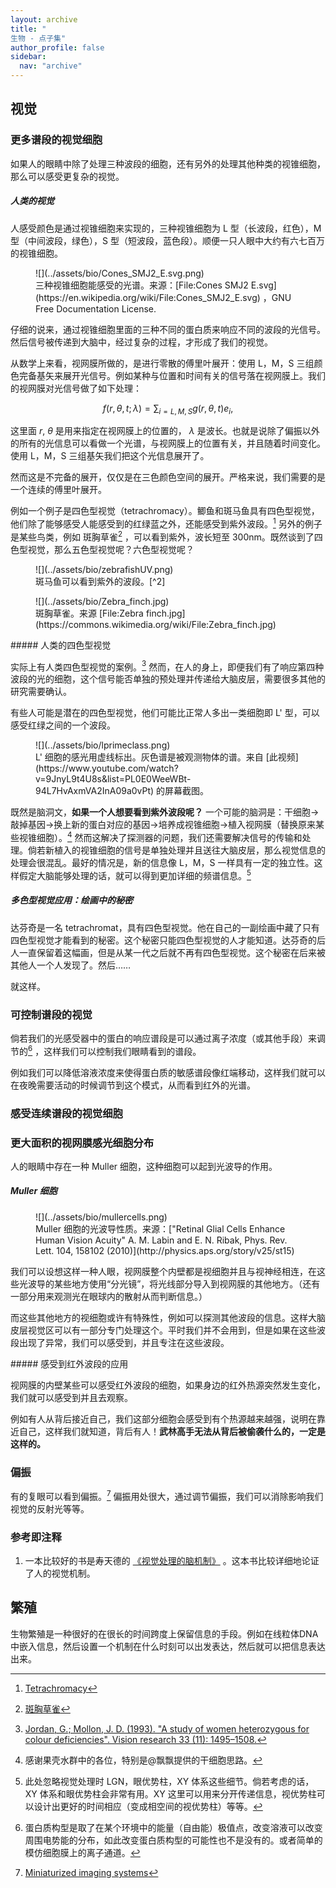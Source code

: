 ```yaml
---
layout: archive
title: "
生物 - 点子集"
author_profile: false
sidebar:
  nav: "archive"
---
```







## 视觉




### 更多谱段的视觉细胞


如果人的眼睛中除了处理三种波段的细胞，还有另外的处理其他种类的视锥细胞，那么可以感受更复杂的视觉。

<div class="notes--extra" markdown="1">

##### 人类的视觉


   人感受颜色是通过视锥细胞来实现的，三种视锥细胞为 L 型（长波段，红色），M 型（中间波段，绿色），S 型（短波段，蓝色段）。顺便一只人眼中大约有六七百万的视锥细胞。

   <figure markdown="1">
   ![](../assets/bio/Cones_SMJ2_E.svg.png)
   <figcaption>
   三种视锥细胞能感受的光谱。来源：[File:Cones SMJ2 E.svg](https://en.wikipedia.org/wiki/File:Cones_SMJ2_E.svg) ，GNU Free Documentation License.
   </figcaption>
   </figure>




   仔细的说来，通过视锥细胞里面的三种不同的蛋白质来响应不同的波段的光信号。然后信号被传递到大脑中，经过复杂的过程，才形成了我们的视觉。

   从数学上来看，视网膜所做的，是进行零散的傅里叶展开：使用 L，M，S 三组颜色完备基矢来展开光信号。例如某种与位置和时间有关的信号落在视网膜上。我们的视网膜对光信号做了如下处理：

   $$
   f(r,\theta,t;\lambda) = \sum_{i=L,M,S} g(r,\theta,t) e_i,
   $$

   这里面 $r$, $\theta$ 是用来指定在视网膜上的位置的， $\lambda$ 是波长。也就是说除了偏振以外的所有的光信息可以看做一个光谱，与视网膜上的位置有关，并且随着时间变化。使用 L，M，S 三组基矢我们把这个光信息展开了。

   然而这是不完备的展开，仅仅是在三色颜色空间的展开。严格来说，我们需要的是一个连续的傅里叶展开。

</div>

例如一个例子是四色型视觉（tetrachromacy）。鲫鱼和斑马鱼具有四色型视觉，他们除了能够感受人能感受到的红绿蓝之外，还能感受到紫外波段。[^1] 另外的例子是某些鸟类，例如 斑胸草雀[^4] ，可以看到紫外，波长短至 300nm。既然谈到了四色型视觉，那么五色型视觉呢？六色型视觉呢？


<figure markdown="1">
![](../assets/bio/zebrafishUV.png)
<figcaption>
斑马鱼可以看到紫外的波段。[^2]
</figcaption>
</figure>


<figure markdown="1">
![](../assets/bio/Zebra_finch.jpg)
<figcaption>
斑胸草雀。来源 [File:Zebra finch.jpg](https://commons.wikimedia.org/wiki/File:Zebra_finch.jpg)
</figcaption>
</figure>





[^1]: [Tetrachromacy](https://en.wikipedia.org/wiki/Tetrachromacy#Fish)
[^2]: [Zebrafish ultraviolet visual pigment: absorption spectrum, sequence, and localization.](https://www.ncbi.nlm.nih.gov/pmc/articles/PMC46856/?page=2)
[^4]: [斑胸草雀](https://zh.wikipedia.org/wiki/%E6%96%91%E8%83%B8%E8%8D%89%E9%9B%80)


<div class="notes--extra" markdown="1">
##### 人类的四色型视觉


   实际上有人类四色型视觉的案例。[^5] 然而，在人的身上，即便我们有了响应第四种波段的光的细胞，这个信号能否单独的预处理并传递给大脑皮层，需要很多其他的研究需要确认。

   有些人可能是潜在的四色型视觉，他们可能比正常人多出一类细胞即 L' 型，可以感受红绿之间的一个波段。


   <figure markdown="1">
   ![](../assets/bio/lprimeclass.png)
   <figcaption>
   L' 细胞的感光用虚线标出。灰色谱是被观测物体的谱。来自 [此视频](https://www.youtube.com/watch?v=9JnyL9t4U8s&list=PL0E0WeeWBt-94L7HvAxmVA2InA09a0vPt) 的屏幕截图。
   </figcaption>
   </figure>




   [^5]: [Jordan, G.; Mollon, J. D. (1993). "A study of women heterozygous for colour deficiencies". Vision research 33 (11): 1495–1508.](http://web.archive.org/web/20120214002707/http://www.klab.caltech.edu/cns186/papers/Jameson01.pdf)

</div>

既然是脑洞文，**如果一个人想要看到紫外波段呢？** 一个可能的脑洞是：干细胞->敲掉基因->换上新的蛋白对应的基因->培养成视锥细胞->植入视网膜（替换原来某些视锥细胞）。[^3] 然而这解决了探测器的问题，我们还需要解决信号的传输和处理。倘若新植入的视锥细胞的信号是单独处理并且送往大脑皮层，那么视觉信息的处理会很混乱。最好的情况是，新的信息像 L，M，S 一样具有一定的独立性。这样假定大脑能够处理的话，就可以得到更加详细的频谱信息。[^6]

[^3]: 感谢果壳水群中的各位，特别是@飘飘提供的干细胞思路。
[^6]: 此处忽略视觉处理时 LGN，眼优势柱，XY 体系这些细节。倘若考虑的话，XY 体系和眼优势柱会非常有用。XY 这里可以用来分开传递信息，视优势柱可以设计出更好的时间相应（变成相空间的视优势柱）等等。



<div class="notes--extra" markdown="1">

##### 多色型视觉应用：绘画中的秘密


   达芬奇是一名 tetrachromat，具有四色型视觉。他在自己的一副绘画中藏了只有四色型视觉才能看到的秘密。这个秘密只能四色型视觉的人才能知道。达芬奇的后人一直保留着这幅画，但是从某一代之后就不再有四色型视觉。这个秘密在后来被其他人一个人发现了。然后……

   就这样。

</div>




### 可控制谱段的视觉


倘若我们的光感受器中的蛋白的响应谱段是可以通过离子浓度（或其他手段）来调节的[^7] ，这样我们可以控制我们眼睛看到的谱段。

例如我们可以降低溶液浓度来使得蛋白质的敏感谱段像红端移动，这样我们就可以在夜晚需要活动的时候调节到这个模式，从而看到红外的光谱。




[^7]: 蛋白质构型是取了在某个环境中的能量（自由能）极值点，改变溶液可以改变周围电势能的分布，如此改变蛋白质构型的可能性也不是没有的。或者简单的模仿细胞膜上的离子通道。


### 感受连续谱段的视觉细胞




### 更大面积的视网膜感光细胞分布



人的眼睛中存在一种 Muller 细胞，这种细胞可以起到光波导的作用。

<div class="notes--extra" markdown="1">

##### Muller 细胞


<figure markdown="1">
![](../assets/bio/mullercells.png)
<figcaption>
Muller 细胞的光波导性质。来源：["Retinal Glial Cells Enhance Human Vision Acuity" A. M. Labin and E. N. Ribak, Phys. Rev. Lett. 104, 158102 (2010)](http://physics.aps.org/story/v25/st15)
</figcaption>
</figure>



</div>

我们可以设想这样一种人眼，视网膜整个内壁都是视细胞并且与视神经相连，在这些光波导的某些地方使用“分光镜”，将光线部分导入到视网膜的其他地方。（还有一部分用来观测光在眼球内的散射从而判断信息。）

而这些其他地方的视细胞或许有特殊性，例如可以探测其他波段的信息。这样大脑皮层视觉区可以有一部分专门处理这个。平时我们并不会用到，但是如果在这些波段出现了异常，我们可以感受到，并且专注在这些波段。

<div class="notes--extra" markdown="1">
##### 感受到红外波段的应用


   视网膜的内壁某些可以感受红外波段的细胞，如果身边的红外热源突然发生变化，我们就可以感受到并且去观察。

   例如有人从背后接近自己，我们这部分细胞会感受到有个热源越来越强，说明在靠近自己，这样我们就知道，背后有人！**武林高手无法从背后被偷袭什么的，一定是这样的。**
</div>




### 偏振


有的复眼可以看到偏振。[^8] 偏振用处很大，通过调节偏振，我们可以消除影响我们视觉的反射光等等。

[^8]: [Miniaturized imaging systems](http://www.sciencedirect.com/science/article/pii/S0167931703001023)




### 参考即注释


1. 一本比较好的书是寿天德的 [《视觉处理的脑机制》](http://book.douban.com/subject/5292859/) 。这本书比较详细地论证了人的视觉机制。


## 繁殖

生物繁殖是一种很好的在很长的时间跨度上保留信息的手段。例如在线粒体DNA中嵌入信息，然后设置一个机制在什么时刻可以出发表达，然后就可以把信息表达出来。
